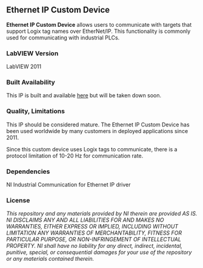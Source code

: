 ## Ethernet IP Custom Device ##

**Ethernet IP Custom Device** allows users to communicate with targets that support Logix tag names over EtherNet/IP.  This functionality is commonly used for communicating with industrial PLCs.

### LabVIEW Version ###

LabVIEW 2011

### Built Availability ###

This IP is built and available [here](https://decibel.ni.com/content/docs/DOC-21393) but will be taken down soon.

### Quality, Limitations ###

This IP should be considered mature. The Ethernet IP Custom Device has been used worldwide by many customers in deployed applications since 2011.

Since this custom device uses Logix tags to communicate, there is a protocol limitation of 10-20 Hz for communication rate.

### Dependencies ###

NI Industrial Communication for Ethernet IP driver

### License ###

*This repository and any materials provided by NI therein are provided AS IS. NI DISCLAIMS ANY AND ALL LIABILITIES FOR AND MAKES NO WARRANTIES, EITHER EXPRESS OR IMPLIED, INCLUDING WITHOUT LIMITATION ANY WARRANTIES OF MERCHANTABILITY, FITNESS FOR  PARTICULAR PURPOSE, OR NON-INFRINGEMENT OF INTELLECTUAL PROPERTY. NI shall have no liability for any direct, indirect, incidental, punitive, special, or consequential damages for your use of the repository or any materials contained therein.*